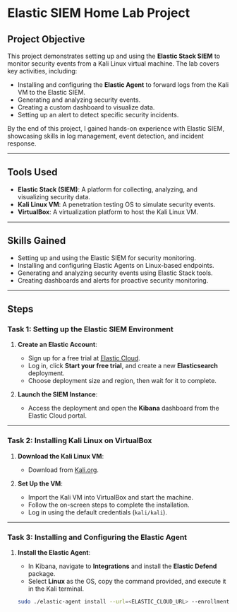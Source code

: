 # **Elastic SIEM Home Lab Project**

## **Project Objective**  
This project demonstrates setting up and using the **Elastic Stack SIEM** to monitor security events from a Kali Linux virtual machine. The lab covers key activities, including:  
- Installing and configuring the **Elastic Agent** to forward logs from the Kali VM to the Elastic SIEM.  
- Generating and analyzing security events.  
- Creating a custom dashboard to visualize data.  
- Setting up an alert to detect specific security incidents.  

By the end of this project, I gained hands-on experience with Elastic SIEM, showcasing skills in log management, event detection, and incident response.

---

## **Tools Used**  
- **Elastic Stack (SIEM)**: A platform for collecting, analyzing, and visualizing security data.  
- **Kali Linux VM**: A penetration testing OS to simulate security events.  
- **VirtualBox**: A virtualization platform to host the Kali Linux VM.  

---

## **Skills Gained**  
- Setting up and using the Elastic SIEM for security monitoring.  
- Installing and configuring Elastic Agents on Linux-based endpoints.  
- Generating and analyzing security events using Elastic Stack tools.  
- Creating dashboards and alerts for proactive security monitoring.  

---

## **Steps**  

### **Task 1: Setting up the Elastic SIEM Environment**  
1. **Create an Elastic Account**:  
   - Sign up for a free trial at [Elastic Cloud](https://cloud.elastic.co/registration).  
   - Log in, click **Start your free trial**, and create a new **Elasticsearch** deployment.  
   - Choose deployment size and region, then wait for it to complete.  

2. **Launch the SIEM Instance**:  
   - Access the deployment and open the **Kibana** dashboard from the Elastic Cloud portal.

---

### **Task 2: Installing Kali Linux on VirtualBox**  
1. **Download the Kali Linux VM**:  
   - Download from [Kali.org](https://www.kali.org/get-kali/#kali-virtual-machines).  

2. **Set Up the VM**:  
   - Import the Kali VM into VirtualBox and start the machine.  
   - Follow the on-screen steps to complete the installation.  
   - Log in using the default credentials (`kali/kali`).  

---

### **Task 3: Installing and Configuring the Elastic Agent**  
1. **Install the Elastic Agent**:  
   - In Kibana, navigate to **Integrations** and install the **Elastic Defend** package.  
   - Select **Linux** as the OS, copy the command provided, and execute it in the Kali terminal.  

   ```bash
   sudo ./elastic-agent install --url=<ELASTIC_CLOUD_URL> --enrollment-token=<TOKEN>
